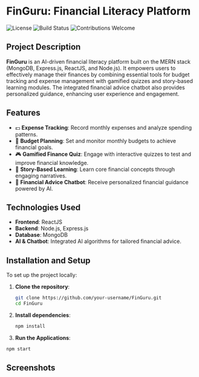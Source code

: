 # FinGuru: Financial Literacy Platform

![License](https://img.shields.io/badge/license-MIT-blue)
![Build Status](https://img.shields.io/badge/build-passing-brightgreen)
![Contributions Welcome](https://img.shields.io/badge/contributions-welcome-orange)

## Project Description
**FinGuru** is an AI-driven financial literacy platform built on the MERN stack (MongoDB, Express.js, ReactJS, and Node.js). It empowers users to effectively manage their finances by combining essential tools for budget tracking and expense management with gamified quizzes and story-based learning modules. The integrated financial advice chatbot also provides personalized guidance, enhancing user experience and engagement.

## Features
- 💵 **Expense Tracking**: Record monthly expenses and analyze spending patterns.
- 🎯 **Budget Planning**: Set and monitor monthly budgets to achieve financial goals.
- 🎮 **Gamified Finance Quiz**: Engage with interactive quizzes to test and improve financial knowledge.
- 📖 **Story-Based Learning**: Learn core financial concepts through engaging narratives.
- 🤖 **Financial Advice Chatbot**: Receive personalized financial guidance powered by AI.

## Technologies Used
- **Frontend**: ReactJS
- **Backend**: Node.js, Express.js
- **Database**: MongoDB
- **AI & Chatbot**: Integrated AI algorithms for tailored financial advice.

## Installation and Setup
To set up the project locally:

1. **Clone the repository**:
   ```bash
   git clone https://github.com/your-username/FinGuru.git
   cd FinGuru
2. **Install dependencies**:
   ```bash
   npm install
3.  **Run the Applications**:
   ```bash
   npm start
   ```
## Screenshots

